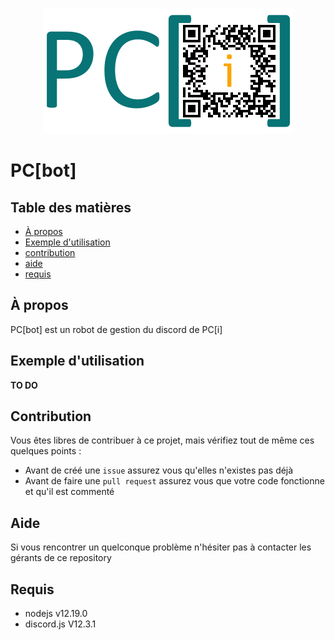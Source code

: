 <div align="center">
	<br/>
	<p>
		<a href="https://projetcohesion.info/"> <img src="./PCi_discord_qrcode.png" /> </a>
	</p>
</div>

# PC[bot]

## Table des matières
 - [À propos](#À)
 - [Exemple d'utilisation](#exemple)
 - [contribution](#contribuer)
 - [aide](#aide)
 - [requis](#requis)

## À propos

PC\[bot\] est un robot de gestion du discord de PC\[i\]


## Exemple d'utilisation

**TO DO**

## Contribution

Vous êtes libres de contribuer à ce projet, mais vérifiez tout de même ces quelques points :
 - Avant de créé une `issue` assurez vous qu'elles n'existes pas déjà
 - Avant de faire une `pull request` assurez vous que votre code fonctionne et qu'il est commenté

## Aide

Si vous rencontrer un quelconque problème n'hésiter pas à contacter les gérants de ce repository

## Requis
 - nodejs v12.19.0
 - discord.js V12.3.1

